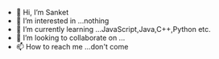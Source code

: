 - 👋 Hi, I’m Sanket
- 👀 I’m interested in ...nothing 
- 🌱 I’m currently learning ...JavaScript,Java,C++,Python etc.
- 💞️ I’m looking to collaborate on ...
- 📫 How to reach me ...don't come

<!---
Vampire025R/Vampire025R is a ✨ special ✨ repository because its `README.md` (this file) appears on your GitHub profile.
You can click the Preview link to take a look at your changes.
--->
